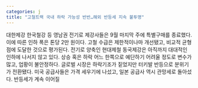 ```yaml
---
categories: j
title: "고철트랙 국내 하락 가능성 반반…해외 반등세 지속 불투명"
---
```

대한제강 한국철강 등 영남권 전기로 제강사들은 9월 마지막 주에 특별구매를 종료했다. 이에 따른 인하 폭은 톤당 2만 원이다. 고철 수급은 제한적이나마 개선됐고, 비교적 균형점에 도달한 것으로 평가된다. 전기로 양축인 현대제철 동국제강은 아직까지 대대적인 인하에 나서지 않고 있다. 상승 혹은 하락 어느 한쪽으로 예단하기 어려울 정도로 변수가 많고, 업황이 불안정하다. 글로벌 시장은 하락기조가 짙었지만 터키발 반등으로 분위기가 전환됐다. 미국 공급사들은 가격 세우기에 나섰고, 일본 공급사 역시 관망세로 돌아섰다. 반등세가 계속 이어질